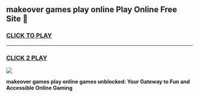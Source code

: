 
## makeover games play online Play Online Free Site 👋
<h3>
<a href="https://download.freeplayer.one?title=makeover_games_play_online&ref=21F">CLICK TO PLAY</a></h3>
<hr>

<h3>
<a href="https://download.freeplayer.one?title=makeover_games_play_online&ref=21F">CLICK 2 PLAY</a>
  
</h3>

<a href="https://download.freeplayer.one?title=makeover_games_play_online&ref=21F"><img src="https://cdnb.artstation.com/p/assets/images/images/032/539/853/original/anto-thomas-button-gif.gif"></a>


**makeover games play online games unblocked: Your Gateway to Fun and Accessible Online Gaming**
